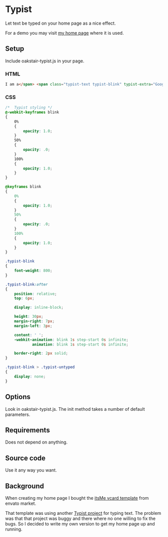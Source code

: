 # Typist

Let text be typed on your home page as a nice effect. 

For a demo you may visit [my home page](http://www.oakstair.se) where it is used.


## Setup
Include oakstair-typist.js in your page.

### HTML
```html
I am a</span> <span class="typist-text typist-blink" typist-extra="Google Cloud Data Engineer, Complexity and Redundancy Fighter">Full Stack Java Developer</span>
```

### CSS
```CSS
/*  Typist styling */
@-webkit-keyframes blink
{
    0%
    {
        opacity: 1.0;
    }
    50%
    {
        opacity: .0;
    }
    100%
    {
        opacity: 1.0;
    }
}

@keyframes blink
{
    0%
    {
        opacity: 1.0;
    }
    50%
    {
        opacity: .0;
    }
    100%
    {
        opacity: 1.0;
    }
}

.typist-blink
{
    font-weight: 800;
}

.typist-blink:after
{
    position: relative;
    top: 6px;

    display: inline-block;

    height: 30px;
    margin-right: 7px;
    margin-left: 3px;

    content: ' ';
    -webkit-animation: blink 1s step-start 0s infinite;
            animation: blink 1s step-start 0s infinite;

    border-right: 2px solid;
}

.typist-blink > .typist-untyped
{
    display: none;
}
```

## Options
Look in oakstair-typist.js. The init method takes a number of default parameters.

## Requirements
Does not depend on anything.

## Source code
Use it any way you want.

## Background
When creating my home page I bought the [itsMe vcard template](https://themeforest.net/item/itsme-responsive-vcardcvresume-template/19665121) from envato market.

That template was using another [Typist project](https://github.com/unamohq/Typist) for typing text.
The problem was that that project was buggy and there where no one willing to fix the bugs.
So I decided to write my own version to get my home page up and running. 



